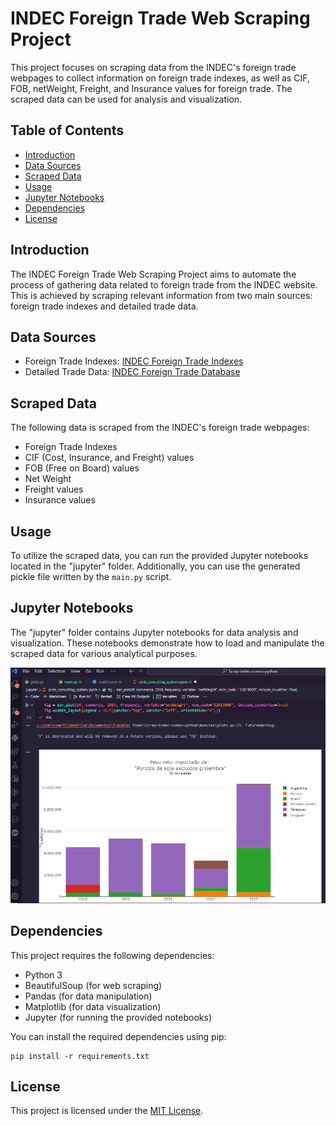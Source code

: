 # INDEC Foreign Trade Web Scraping Project

This project focuses on scraping data from the INDEC's foreign trade webpages to collect information on foreign trade indexes, as well as CIF, FOB, netWeight, Freight, and Insurance values for foreign trade. The scraped data can be used for analysis and visualization.

## Table of Contents

- [Introduction](#introduction)
- [Data Sources](#data-sources)
- [Scraped Data](#scraped-data)
- [Usage](#usage)
- [Jupyter Notebooks](#jupyter-notebooks)
- [Dependencies](#dependencies)
- [License](#license)

## Introduction

The INDEC Foreign Trade Web Scraping Project aims to automate the process of gathering data related to foreign trade from the INDEC website. This is achieved by scraping relevant information from two main sources: foreign trade indexes and detailed trade data.

## Data Sources

- Foreign Trade Indexes: [INDEC Foreign Trade Indexes](https://www.indec.gob.ar/indec/web/Nivel3-Tema-3-2)
- Detailed Trade Data: [INDEC Foreign Trade Database](https://comex.indec.gob.ar/?_ga=2.24363379.850988609.1712010783-1435233005.1689265394#/database)

## Scraped Data

The following data is scraped from the INDEC's foreign trade webpages:

- Foreign Trade Indexes
- CIF (Cost, Insurance, and Freight) values
- FOB (Free on Board) values
- Net Weight
- Freight values
- Insurance values

## Usage

To utilize the scraped data, you can run the provided Jupyter notebooks located in the "jupyter" folder. Additionally, you can use the generated pickle file written by the `main.py` script.

## Jupyter Notebooks

The "jupyter" folder contains Jupyter notebooks for data analysis and visualization. These notebooks demonstrate how to load and manipulate the scraped data for various analytical purposes.

![1712015126799](image/readme/1712015126799.png)

## Dependencies

This project requires the following dependencies:

- Python 3
- BeautifulSoup (for web scraping)
- Pandas (for data manipulation)
- Matplotlib (for data visualization)
- Jupyter (for running the provided notebooks)

You can install the required dependencies using pip:

```
pip install -r requirements.txt
```

## License

This project is licensed under the [MIT License](LICENSE).
